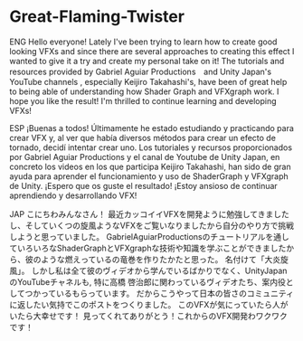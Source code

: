 # Great-Flaming-Twister

ENG
Hello everyone!
Lately I've been trying to learn how to create good looking VFXs and since there are several approaches to creating this effect I wanted to give it a try and create my personal take on it!
The tutorials and resources provided by Gabriel Aguiar Productions　and Unity Japan's YouTube channels , especially Keijiro Takahashi's, have been of great help to being able of understanding how Shader Graph and VFXgraph work.
I hope you like the result! I'm thrilled to continue learning and developing VFXs!

ESP
¡Buenas a todos!
Últimamente he estado estudiando y practicando para crear VFX y, al ver que había diversos métodos para crear un efecto de tornado, decidí intentar crear uno.
Los tutoriales y recursos proporcionados por Gabriel Aguiar Productions y el canal de Youtube de Unity Japan, en concreto los videos en los que participa Keijiro Takahashi, han sido de gran ayuda para aprender el funcionamiento y uso de ShaderGraph y VFXgraph de Unity.
¡Espero que os guste el resultado!
¡Estoy ansioso de continuar aprendiendo y desarrollando VFX!

JAP
こにちわみんなさん！
最近カッコイイVFXを開発ように勉強してきましたし、そしていくつの旋風ようなVFXをご覧いなりましたから自分のやり方で挑戦しようと思っていました。
GabrielAguiarProductionsのチュートリアルを通していろいろなShaderGraphとVFXgraphな技術や知識を学ぶことができましたから、彼のような燃えっているの竜巻を作りたかたと思った。
名付けて「大炎旋風」。
しかし私は全て彼のヴィデオから学んでいるばかりでなく、UnityJapanのYouTubeチャネルも, 特に高橋 啓治郎に関わっているヴィデオたち、案内役としてつかっているもらっています。
だからこうやって日本の皆さのコミュニティに返したい気持でこのポストをつくりました。
このVFXが気にっていたら人がいたら大幸せです！
見ってくれてありがとう！これからのVFX開発わワクワクです！
